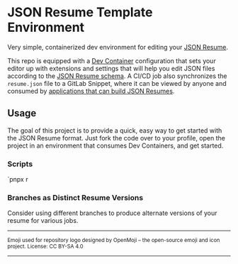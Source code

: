# JSON Resume Template Environment

Very simple, containerized dev environment for editing your [JSON Resume](https://jsonresume.org/).

This repo is equipped with a [Dev Container](https://containers.dev/) configuration that sets your editor up with
extensions and settings that will help you edit JSON files according to the [JSON Resume schema](https://jsonresume.org/schema/).
A CI/CD job also synchronizes the `resume.json` file to a GitLab Snippet, where it can be viewed by anyone and
consumed by [applications that can build JSON Resumes](https://jsonresume.org/projects/).

## Usage

The goal of this project is to provide a quick, easy way to get started with the JSON Resume format. Just fork the code
over to your profile, open the project in an environment that consumes Dev Containers, and get started.

### Scripts

`pnpx r

### Branches as Distinct Resume Versions

Consider using different branches to produce alternate versions of your resume for various jobs.

---

<sub>Emoji used for repository logo designed by OpenMoji – the open-source emoji and icon project. License: CC BY-SA 4.0</sub>

---
